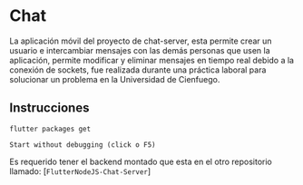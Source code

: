 # Chat

La aplicación móvil del proyecto de chat-server, esta permite crear un usuario e intercambiar mensajes con las demás personas que usen la aplicación, permite modificar y eliminar mensajes en tiempo real debido a la conexión de sockets, fue realizada durante una práctica laboral para solucionar un problema en la Universidad de Cienfuego.
## Instrucciones

```
flutter packages get

Start without debugging (click o F5)
```

Es requerido tener el backend montado que esta en el otro repositorio llamado: [`FlutterNodeJS-Chat-Server`]